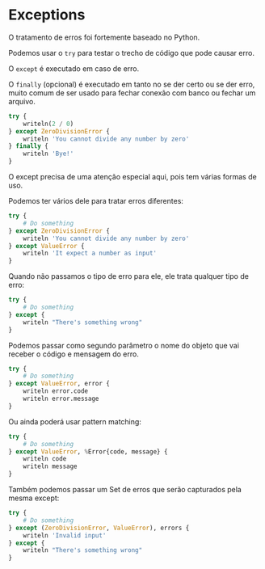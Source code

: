 # Exceptions

O tratamento de erros foi fortemente baseado no Python.

Podemos usar o `try` para testar o trecho de código que pode causar erro.

O `except` é executado em caso de erro.

O `finally` (opcional) é executado em tanto no se der certo ou se der erro, muito comum de ser usado para fechar conexão com banco ou fechar um arquivo.

```python
try {
    writeln(2 / 0)
} except ZeroDivisionError {
    writeln 'You cannot divide any number by zero'
} finally {
    writeln 'Bye!'
}
```

O except precisa de uma atenção especial aqui, pois tem várias formas de uso.

Podemos ter vários dele para tratar erros diferentes:

```python
try {
    # Do something
} except ZeroDivisionError {
    writeln 'You cannot divide any number by zero'
} except ValueError {
    writeln 'It expect a number as input'
}
```

Quando não passamos o tipo de erro para ele, ele trata qualquer tipo de erro:

```python
try {
    # Do something
} except {
    writeln "There's something wrong"
}
```

Podemos passar como segundo parâmetro o nome do objeto que vai receber o código e mensagem do erro.

```python
try {
    # Do something
} except ValueError, error {
    writeln error.code
    writeln error.message
}
```

Ou ainda poderá usar pattern matching:

```python
try {
    # Do something
} except ValueError, %Error{code, message} {
    writeln code
    writeln message
}
```

Também podemos passar um Set de erros que serão capturados pela mesma except:

```python
try {
    # Do something
} except (ZeroDivisionError, ValueError), errors {
    writeln 'Invalid input'
} except {
    writeln "There's something wrong"
}
```
